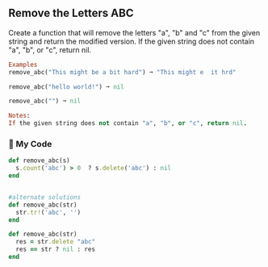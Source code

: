 ## Remove the Letters ABC

Create a function that will remove the letters "a", "b" and "c" from the given string and return the modified version. If the given string does not contain "a", "b", or "c", return nil.
```ruby
Examples
remove_abc("This might be a bit hard") ➞ "This might e  it hrd"

remove_abc("hello world!") ➞ nil

remove_abc("") ➞ nil

Notes:
If the given string does not contain "a", "b", or "c", return nil.
```
### :gem: My Code
```ruby
def remove_abc(s)
  s.count('abc') > 0  ? s.delete('abc') : nil
end


#alternate solutions
def remove_abc(str)
  str.tr!('abc', '')
end

def remove_abc(str)
  res = str.delete "abc"
  res == str ? nil : res
end
```
